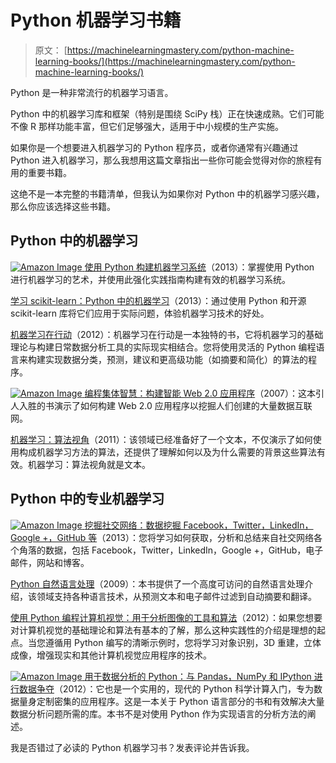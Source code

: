 # Python 机器学习书籍

> 原文： [https://machinelearningmastery.com/python-machine-learning-books/](https://machinelearningmastery.com/python-machine-learning-books/)

Python 是一种非常流行的机器学习语言。

Python 中的机器学习库和框架（特别是围绕 SciPy 栈）正在快速成熟。它们可能不像 R 那样功能丰富，但它们足够强大，适用于中小规模的生产实施。

如果你是一个想要进入机器学习的 Python 程序员，或者你通常有兴趣通过 Python 进入机器学习，那么我想用这篇文章指出一些你可能会觉得对你的旅程有用的重要书籍。

这绝不是一本完整的书籍清单，但我认为如果你对 Python 中的机器学习感兴趣，那么你应该选择这些书籍。

## Python 中的机器学习

[![Amazon Image](img/c157bcd0700165f965313a44c9bcbce6.jpg) ](http://www.amazon.com/dp/1782161406?tag=inspiredalgor-20) [使用 Python 构建机器学习系统](http://www.amazon.com/dp/1782161406?tag=inspiredalgor-20)（2013）：掌握使用 Python 进行机器学习的艺术，并使用此强化实践指南构建有效的机器学习系统。

[学习 scikit-learn：Python 中的机器学习](http://www.amazon.com/dp/1783281936?tag=inspiredalgor-20)（2013）：通过使用 Python 和开源 scikit-learn 库将它们应用于实际问题，体验机器学习技术的好处。

[机器学习在行动](http://www.amazon.com/dp/1617290181?tag=inspiredalgor-20)（2012）：机器学习在行动是一本独特的书，它将机器学习的基础理论与构建日常数据分析工具的实际现实相结合。您将使用灵活的 Python 编程语言来构建实现数据分类，预测，建议和更高级功能（如摘要和简化）的算法的程序。

[![Amazon Image](img/f08843c7348f6b8a508dc454b7f021e5.jpg) ](http://www.amazon.com/dp/0596529325?tag=inspiredalgor-20) [编程集体智慧：构建智能 Web 2.0 应用程序](http://www.amazon.com/dp/0596529325?tag=inspiredalgor-20)（2007）：这本引人入胜的书演示了如何构建 Web 2.0 应用程序以挖掘人们创建的大量数据互联网。

[机器学习：算法视角](http://www.amazon.com/dp/B005H6YE18?tag=inspiredalgor-20)（2011）：该领域已经准备好了一个文本，不仅演示了如何使用构成机器学习方法的算法，还提供了理解如何以及为什么需要的背景这些算法有效。机器学习：算法视角就是文本。

## Python 中的专业机器学习

[![Amazon Image](img/e7ad44b5a40627714b935c185a90efd3.jpg) ](http://www.amazon.com/dp/1449367615?tag=inspiredalgor-20) [挖掘社交网络：数据挖掘 Facebook，Twitter，LinkedIn，Google +，GitHub 等](http://www.amazon.com/dp/1449367615?tag=inspiredalgor-20)（2013）：您将学习如何获取，分析和总结来自社交网络各个角落的数据，包括 Facebook，Twitter，LinkedIn，Google +，GitHub，电子邮件，网站和博客。

[Python 自然语言处理](http://www.amazon.com/dp/0596516495?tag=inspiredalgor-20)（2009）：本书提供了一个高度可访问的自然语言处理介绍，该领域支持各种语言技术，从预测文本和电子邮件过滤到自动摘要和翻译。

[使用 Python 编程计算机视觉：用于分析图像的工具和算法](http://www.amazon.com/dp/1449316549?tag=inspiredalgor-20)（2012）：如果您想要对计算机视觉的基础理论和算法有基本的了解，那么这种实践性的介绍是理想的起点。当您遵循用 Python 编写的清晰示例时，您将学习对象识别，3D 重建，立体成像，增强现实和其他计算机视觉应用程序的技术。

[![Amazon Image](img/e1ac4740f6af95d598e6d3f5b407ed42.jpg) ](http://www.amazon.com/dp/1449319793?tag=inspiredalgor-20) [用于数据分析的 Python：与 Pandas，NumPy 和 IPython 进行数据争夺](http://www.amazon.com/dp/1449319793?tag=inspiredalgor-20)（2012）：它也是一个实用的，现代的 Python 科学计算入门，专为数据量身定制密集的应用程序。这是一本关于 Python 语言部分的书和有效解决大量数据分析问题所需的库。本书不是对使用 Python 作为实现语言的分析方法的阐述。

我是否错过了必读的 Python 机器学习书？发表评论并告诉我。